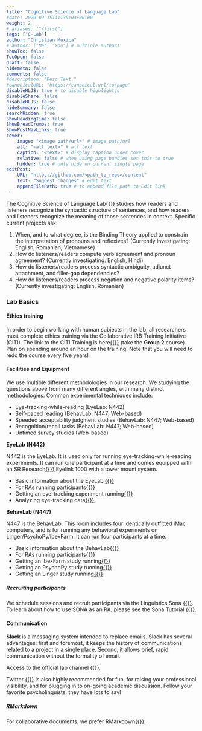 ```yaml
---
title: "Cognitive Science of Language Lab"
#date: 2020-09-15T11:30:03+00:00
weight: 2
# aliases: ["/first"]
tags: ["C-Lab"]
author: "Christian Muxica"
# author: ["Me", "You"] # multiple authors
showToc: false
TocOpen: false
draft: false
hidemeta: false
comments: false
#description: "Desc Text."
#canonicalURL: "https://canonical.url/to/page"
disableHLJS: true # to disable highlightjs
disableShare: false
disableHLJS: false
hideSummary: false
searchHidden: true
ShowReadingTime: false
ShowBreadCrumbs: true
ShowPostNavLinks: true
cover:
    image: "<image path/url>" # image path/url
    alt: "<alt text>" # alt text
    caption: "<text>" # display caption under cover
    relative: false # when using page bundles set this to true
    hidden: true # only hide on current single page
editPost:
    URL: "https://github.com/<path_to_repo>/content"
    Text: "Suggest Changes" # edit text
    appendFilePath: true # to append file path to Edit link
---
```


The Cognitive Science of Language Lab[{{<fa arrow-up-right-from-square>}}](osf.io/8rcwh/) studies how readers and listeners recognize the syntactic structure of sentences, and how readers and listeners recognize the meaning of those sentences in context. Specific current projects ask:

1. When, and to what degree, is the Binding Theory applied to constrain the interpretation of pronouns and reflexives? (Currently investigating: English, Romanian, Vietnamese)
2. How do listeners/readers compute verb agreement and pronoun agreement? (Currently investigating: English, Hindi)
3. How do listeners/readers process syntactic ambiguity, adjunct attachment, and filler-gap dependencies? 
4. How do listeners/readers process negation and negative polarity items? (Currently investigating: English, Romanian)

### Lab Basics

#### Ethics training

In order to begin working with human subjects in the lab, all researchers must complete ethics training via the Collaborative IRB Training Initiative (CITI). The link to the CITI Training is here[{{<fa arrow-up-right-from-square>}}](https://www.umass.edu/research/compliance/human-subjects-irb/training-education-and-outreach/citi-training-human-subjects-research) (take the **Group 2** course). Plan on spending around an hour on the training. Note that you will need to redo the course every five years!

#### Facilities and Equipment

We use multiple different methodologies in our research. We studying the questions above from many different angles, with many distinct methodologies. Common experimental techniques include:

- Eye-tracking-while-reading (EyeLab: N442)
- Self-paced reading (BehavLab: N447; Web-based)
- Speeded acceptability judgment studies (BehavLab: N447; Web-based)
- Recognition/recall tasks (BehavLab: N447; Web-based)
- Untimed survey studies (Web-based)

**EyeLab (N442)**

N442 is the EyeLab. It is used only for running eye-tracking-while-reading experiments. It can run one participant at a time and comes equipped with an SR Research[{{<fa arrow-up-right-from-square>}}](http://http://www.sr-research.com) Eyelink 1000 with a tower mount system. 

- Basic information about the EyeLab [{{<fa arrow-up-right-from-square>}}](https://osf.io/rcdj4/wiki/Lab+Lore/)
- For RAs running participants[{{<fa arrow-up-right-from-square>}}](https://osf.io/rcdj4/wiki/RA+Guide/)
- Getting an eye-tracking experiment running[{{<fa arrow-up-right-from-square>}}](et_tutorials/#gathering-data) <!-- //originally linked to StudentGuide_EyeLab.html -->
- Analyzing eye-tracking data[{{<fa arrow-up-right-from-square>}}](et_tutorials/#analyzing-data) 
<!-- //originally linked to AnalysisGuide_EyeLab.html --> 

**BehavLab (N447)**

N447 is the BehavLab. This room includes four identically outfitted iMac computers, and is for running any behavioral experiments on Linger/PsychoPy/IbexFarm. It can run four participants at a time. 

- Basic information about the BehavLab[{{<fa arrow-up-right-from-square>}}](https://osf.io/rcdj4/wiki/Lab+Lore/)
- For RAs running participants[{{<fa arrow-up-right-from-square>}}](https://osf.io/rcdj4/wiki/RA+Guide/)
- Getting an IbexFarm study running[{{<fa arrow-up-right-from-square>}}](/ibex_guide)
- Getting an PsychoPy study running[{{<fa arrow-up-right-from-square>}}](PsychoPy_Guide.html)
- Getting an Linger study running[{{<fa arrow-up-right-from-square>}}](Linger_Guide.html)

##### Recruiting participants

We schedule sessions and recruit participants via the Linguistics Sona [{{<fa arrow-up-right-from-square>}}](https://umassxling.sona-systems.com/default.aspx). To learn about how to use SONA as an RA, please see the Sona Tutorial [{{<fa arrow-up-right-from-square>}}](https://osf.io/vr7gu/wiki/UMass+XLing+SONA/).

#### Communication

**Slack** is a messaging system intended to replace emails. Slack has several advantages: first and foremost, it keeps the history of communications related to a project in a single place. Second, it allows brief, rapid communication without the formality of email. 

Access to the official lab channel 
[{{<fa arrow-up-right-from-square>}}](http://xlingumass.slack.com).

Twitter [{{<fa arrow-up-right-from-square>}}](http://www.twitter.com) is also highly recommended for fun, for raising your professional visibility, and for plugging in to on-going academic discussion. Follow your favorite psycholinguists; they have lots to say!

##### RMarkdown

For collaborative documents, we prefer RMarkdown[{{<fa arrow-up-right-from-square>}}](http://rmarkdown.rstudio.com/).